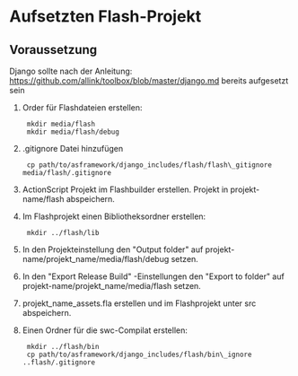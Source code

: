 Aufsetzten Flash-Projekt
========================
     
Voraussetzung
------------
Django sollte nach der Anleitung: 
https://github.com/allink/toolbox/blob/master/django.md
bereits aufgesetzt sein

1. Order für Flashdateien erstellen:

        mkdir media/flash
        mkdir media/flash/debug                                      
        
2. .gitignore Datei hinzufügen
                                                                     
        cp path/to/asframework/django_includes/flash/flash\_gitignore media/flash/.gitignore
        
3. ActionScript Projekt im Flashbuilder erstellen. Projekt in projekt-name/flash abspeichern.
4. Im Flashprojekt einen Bibliotheksordner erstellen:
        
        mkdir ../flash/lib
        
5. In den Projekteinstellung den "Output folder" auf projekt-name/projekt_name/media/flash/debug setzen.
6. In den "Export Release Build" -Einstellungen den "Export to folder" auf projekt-name/projekt_name/media/flash setzen.  
7. projekt\_name\_assets.fla erstellen und im Flashprojekt unter src abspeichern.
8. Einen Ordner für die swc-Compilat erstellen:

        mkdir ../flash/bin
        cp path/to/asframework/django_includes/flash/bin\_ignore ..flash/.gitignore
